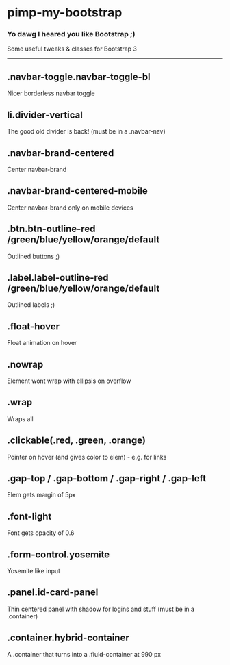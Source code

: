 # pimp-my-bootstrap
### Yo dawg I heared you like Bootstrap ;)
Some useful tweaks & classes for Bootstrap 3  

-----

## .navbar-toggle.navbar-toggle-bl
Nicer borderless navbar toggle

## li.divider-vertical
The good old divider is back! (must be in a .navbar-nav)

## .navbar-brand-centered
Center navbar-brand

## .navbar-brand-centered-mobile
Center navbar-brand only on mobile devices

## .btn.btn-outline-red /green/blue/yellow/orange/default
Outlined buttons ;)

## .label.label-outline-red /green/blue/yellow/orange/default
Outlined labels ;)

## .float-hover
Float animation on hover

## .nowrap
Element wont wrap with ellipsis on overflow

## .wrap
Wraps all

## .clickable(.red, .green, .orange)
Pointer on hover (and gives color to elem) - e.g. for links

## .gap-top / .gap-bottom / .gap-right / .gap-left
Elem gets margin of 5px

## .font-light
Font gets opacity of 0.6


## .form-control.yosemite
Yosemite like input

## .panel.id-card-panel
Thin centered panel with shadow for logins and stuff (must be in a .container)

## .container.hybrid-container
A .container that turns into a .fluid-container at 990 px
